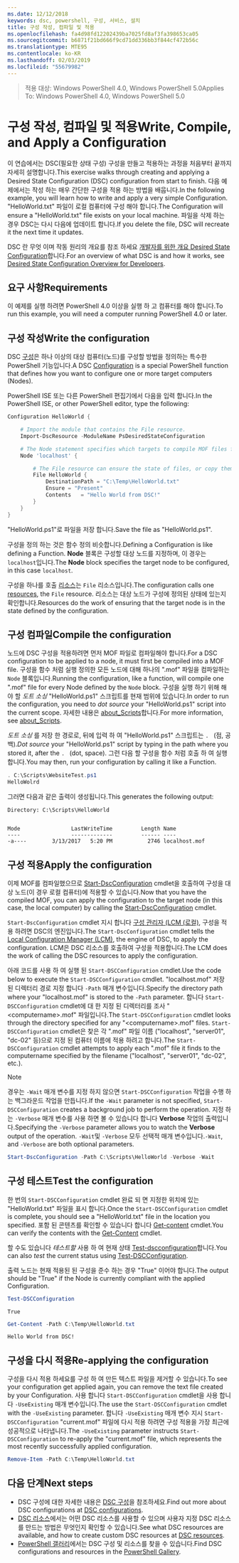 ```yaml
---
ms.date: 12/12/2018
keywords: dsc, powershell, 구성, 서비스, 설치
title: 구성 작성, 컴파일 및 적용
ms.openlocfilehash: fa4d98fd12202439ba7025fd8af3fa398653ca05
ms.sourcegitcommit: b6871f21bd666f9cd71dd336bb3f844cf472b56c
ms.translationtype: MTE95
ms.contentlocale: ko-KR
ms.lasthandoff: 02/03/2019
ms.locfileid: "55679982"
---
```

> <span data-ttu-id="558cc-103">적용 대상: Windows PowerShell 4.0, Windows PowerShell 5.0</span><span class="sxs-lookup"><span data-stu-id="558cc-103">Applies To: Windows PowerShell 4.0, Windows PowerShell 5.0</span></span>

# <a name="write-compile-and-apply-a-configuration"></a><span data-ttu-id="558cc-104">구성 작성, 컴파일 및 적용</span><span class="sxs-lookup"><span data-stu-id="558cc-104">Write, Compile, and Apply a Configuration</span></span>

<span data-ttu-id="558cc-105">이 연습에서는 DSC(필요한 상태 구성) 구성을 만들고 적용하는 과정을 처음부터 끝까지 자세히 설명합니다.</span><span class="sxs-lookup"><span data-stu-id="558cc-105">This exercise walks through creating and applying a Desired State Configuration (DSC) configuration from start to finish.</span></span>
<span data-ttu-id="558cc-106">다음 예제에서는 작성 하는 매우 간단한 구성을 적용 하는 방법을 배웁니다.</span><span class="sxs-lookup"><span data-stu-id="558cc-106">In the following example, you will learn how to write and apply a very simple Configuration.</span></span> <span data-ttu-id="558cc-107">"HelloWorld.txt" 파일이 로컬 컴퓨터에 구성 해야 합니다.</span><span class="sxs-lookup"><span data-stu-id="558cc-107">The Configuration will ensure a "HelloWorld.txt" file exists on your local machine.</span></span> <span data-ttu-id="558cc-108">파일을 삭제 하는 경우 DSC는 다시 다음에 업데이트 합니다.</span><span class="sxs-lookup"><span data-stu-id="558cc-108">If you delete the file, DSC will recreate it the next time it updates.</span></span>

<span data-ttu-id="558cc-109">DSC 란 무엇 이며 작동 원리의 개요를 참조 하세요 [개발자를 위한 개요 Desired State Configuration](../overview/overview.md)합니다.</span><span class="sxs-lookup"><span data-stu-id="558cc-109">For an overview of what DSC is and how it works, see [Desired State Configuration Overview for Developers](../overview/overview.md).</span></span>

## <a name="requirements"></a><span data-ttu-id="558cc-110">요구 사항</span><span class="sxs-lookup"><span data-stu-id="558cc-110">Requirements</span></span>

<span data-ttu-id="558cc-111">이 예제를 실행 하려면 PowerShell 4.0 이상을 실행 하 고 컴퓨터를 해야 합니다.</span><span class="sxs-lookup"><span data-stu-id="558cc-111">To run this example, you will need a computer running PowerShell 4.0 or later.</span></span>

## <a name="write-the-configuration"></a><span data-ttu-id="558cc-112">구성 작성</span><span class="sxs-lookup"><span data-stu-id="558cc-112">Write the configuration</span></span>

<span data-ttu-id="558cc-113">DSC [구성](configurations.md)은 하나 이상의 대상 컴퓨터(노드)를 구성할 방법을 정의하는 특수한 PowerShell 기능입니다.</span><span class="sxs-lookup"><span data-stu-id="558cc-113">A DSC [Configuration](configurations.md) is a special PowerShell function that defines how you want to configure one or more target computers (Nodes).</span></span>

<span data-ttu-id="558cc-114">PowerShell ISE 또는 다른 PowerShell 편집기에서 다음을 입력 합니다.</span><span class="sxs-lookup"><span data-stu-id="558cc-114">In the PowerShell ISE, or other PowerShell editor, type the following:</span></span>

```powershell
Configuration HelloWorld {

    # Import the module that contains the File resource.
    Import-DscResource -ModuleName PsDesiredStateConfiguration

    # The Node statement specifies which targets to compile MOF files for, when this configuration is executed.
    Node 'localhost' {

        # The File resource can ensure the state of files, or copy them from a source to a destination with persistent updates.
        File HelloWorld {
            DestinationPath = "C:\Temp\HelloWorld.txt"
            Ensure = "Present"
            Contents   = "Hello World from DSC!"
        }
    }
}
```

<span data-ttu-id="558cc-115">"HelloWorld.ps1"로 파일을 저장 합니다.</span><span class="sxs-lookup"><span data-stu-id="558cc-115">Save the file as "HelloWorld.ps1".</span></span>

<span data-ttu-id="558cc-116">구성을 정의 하는 것은 함수 정의 비슷합니다.</span><span class="sxs-lookup"><span data-stu-id="558cc-116">Defining a Configuration is like defining a Function.</span></span> <span data-ttu-id="558cc-117">**Node** 블록은 구성할 대상 노드를 지정하며, 이 경우는 `localhost`입니다.</span><span class="sxs-lookup"><span data-stu-id="558cc-117">The **Node** block specifies the target node to be configured, in this case `localhost`.</span></span>

<span data-ttu-id="558cc-118">구성을 하나를 호출 [리소스](../resources/resources.md)는 `File` 리소스입니다.</span><span class="sxs-lookup"><span data-stu-id="558cc-118">The configuration calls one [resources](../resources/resources.md), the `File` resource.</span></span> <span data-ttu-id="558cc-119">리소스는 대상 노드가 구성에 정의된 상태에 있는지 확인합니다.</span><span class="sxs-lookup"><span data-stu-id="558cc-119">Resources do the work of ensuring that the target node is in the state defined by the configuration.</span></span>

## <a name="compile-the-configuration"></a><span data-ttu-id="558cc-120">구성 컴파일</span><span class="sxs-lookup"><span data-stu-id="558cc-120">Compile the configuration</span></span>

<span data-ttu-id="558cc-121">노드에 DSC 구성을 적용하려면 먼저 MOF 파일로 컴파일해야 합니다.</span><span class="sxs-lookup"><span data-stu-id="558cc-121">For a DSC configuration to be applied to a node, it must first be compiled into a MOF file.</span></span>
<span data-ttu-id="558cc-122">구성을 함수 처럼 실행 정의한 모든 노드에 대해 하나의 ".mof" 파일을 컴파일하는 `Node` 블록입니다.</span><span class="sxs-lookup"><span data-stu-id="558cc-122">Running the configuration, like a function, will compile one ".mof" file for every Node defined by the `Node` block.</span></span>
<span data-ttu-id="558cc-123">구성을 실행 하기 위해 해야 할 *도트 소싱* "HelloWorld.ps1" 스크립트를 현재 범위에 있습니다.</span><span class="sxs-lookup"><span data-stu-id="558cc-123">In order to run the configuration, you need to *dot source* your "HelloWorld.ps1" script into the current scope.</span></span>
<span data-ttu-id="558cc-124">자세한 내용은 [about_Scripts](/powershell/module/microsoft.powershell.core/about/about_scripts?view=powershell-6#script-scope-and-dot-sourcing)합니다.</span><span class="sxs-lookup"><span data-stu-id="558cc-124">For more information, see [about_Scripts](/powershell/module/microsoft.powershell.core/about/about_scripts?view=powershell-6#script-scope-and-dot-sourcing).</span></span>

<span data-ttu-id="558cc-125">*도트 소싱* 를 저장 한 경로로, 뒤에 입력 하 여 "HelloWorld.ps1" 스크립트는 `. ` (점, 공백).</span><span class="sxs-lookup"><span data-stu-id="558cc-125">*Dot source* your "HelloWorld.ps1" script by typing in the path where you stored it, after the `. ` (dot, space).</span></span> <span data-ttu-id="558cc-126">그런 다음 할 구성을 함수 처럼 호출 하 여 실행 합니다.</span><span class="sxs-lookup"><span data-stu-id="558cc-126">You may then, run your configuration by calling it like a Function.</span></span>

```powershell
. C:\Scripts\WebsiteTest.ps1
HelloWolrd
```

<span data-ttu-id="558cc-127">그러면 다음과 같은 출력이 생성됩니다.</span><span class="sxs-lookup"><span data-stu-id="558cc-127">This generates the following output:</span></span>

```output
Directory: C:\Scripts\HelloWorld


Mode                LastWriteTime         Length Name
----                -------------         ------ ----
-a----        3/13/2017   5:20 PM           2746 localhost.mof
```

## <a name="apply-the-configuration"></a><span data-ttu-id="558cc-128">구성 적용</span><span class="sxs-lookup"><span data-stu-id="558cc-128">Apply the configuration</span></span>

<span data-ttu-id="558cc-129">이제 MOF를 컴파일했으므로 [Start-DscConfiguration](/powershell/module/psdesiredstateconfiguration/start-dscconfiguration) cmdlet을 호출하여 구성을 대상 노드(이 경우 로컬 컴퓨터)에 적용할 수 있습니다.</span><span class="sxs-lookup"><span data-stu-id="558cc-129">Now that you have the compiled MOF, you can apply the configuration to the target node (in this case, the local computer) by calling the [Start-DscConfiguration](/powershell/module/psdesiredstateconfiguration/start-dscconfiguration) cmdlet.</span></span>

<span data-ttu-id="558cc-130">`Start-DscConfiguration` cmdlet 지시 합니다 [구성 관리자 (LCM (로컬)](../managing-nodes/metaConfig.md), 구성을 적용 하려면 DSC의 엔진입니다.</span><span class="sxs-lookup"><span data-stu-id="558cc-130">The `Start-DscConfiguration` cmdlet tells the [Local Configuration Manager (LCM)](../managing-nodes/metaConfig.md), the engine of DSC, to apply the configuration.</span></span>
<span data-ttu-id="558cc-131">LCM은 DSC 리소스를 호출하여 구성을 적용합니다.</span><span class="sxs-lookup"><span data-stu-id="558cc-131">The LCM does the work of calling the DSC resources to apply the configuration.</span></span>

<span data-ttu-id="558cc-132">아래 코드를 사용 하 여 실행 된 `Start-DSCConfiguration` cmdlet.</span><span class="sxs-lookup"><span data-stu-id="558cc-132">Use the code below to execute the `Start-DSCConfiguration` cmdlet.</span></span> <span data-ttu-id="558cc-133">"localhost.mof" 저장 된 디렉터리 경로 지정 합니다 `-Path` 매개 변수입니다.</span><span class="sxs-lookup"><span data-stu-id="558cc-133">Specify the directory path where your "localhost.mof" is stored to the `-Path` parameter.</span></span> <span data-ttu-id="558cc-134">합니다 `Start-DSCConfiguration` cmdlet에 대 한 지정 된 디렉터리를 조사 "\<computername\>.mof" 파일입니다.</span><span class="sxs-lookup"><span data-stu-id="558cc-134">The `Start-DSCConfiguration` cmdlet looks through the directory specified for any "\<computername\>.mof" files.</span></span> <span data-ttu-id="558cc-135">`Start-DSCConfiguration` cmdlet은 찾은 각 ".mof" 파일 이름 ("localhost", "server01", "dc-02" 등)으로 지정 된 컴퓨터 이름에 적용 하려고 합니다.</span><span class="sxs-lookup"><span data-stu-id="558cc-135">The `Start-DSCConfiguration` cmdlet attempts to apply each ".mof" file it finds to the computername specified by the filename ("localhost", "server01", "dc-02", etc.).</span></span>

> [!NOTE]
> <span data-ttu-id="558cc-136">경우는 `-Wait` 매개 변수를 지정 하지 않으면 `Start-DSCConfiguration` 작업을 수행 하는 백그라운드 작업을 만듭니다.</span><span class="sxs-lookup"><span data-stu-id="558cc-136">If the `-Wait` parameter is not specified, `Start-DSCConfiguration` creates a background job to perform the operation.</span></span> <span data-ttu-id="558cc-137">지정 하는 `-Verbose` 매개 변수를 사용 하면 볼 수 있습니다 합니다 **Verbose** 작업의 출력입니다.</span><span class="sxs-lookup"><span data-stu-id="558cc-137">Specifying the `-Verbose` parameter allows you to watch the **Verbose** output of the operation.</span></span> <span data-ttu-id="558cc-138">`-Wait`및 `-Verbose` 모두 선택적 매개 변수입니다.</span><span class="sxs-lookup"><span data-stu-id="558cc-138">`-Wait`, and `-Verbose` are both optional parameters.</span></span>

```powershell
Start-DscConfiguration -Path C:\Scripts\HelloWorld -Verbose -Wait
```

## <a name="test-the-configuration"></a><span data-ttu-id="558cc-139">구성 테스트</span><span class="sxs-lookup"><span data-stu-id="558cc-139">Test the configuration</span></span>

<span data-ttu-id="558cc-140">한 번의 `Start-DSCConfiguration` cmdlet 완료 되 면 지정한 위치에 있는 "HelloWorld.txt" 파일을 표시 합니다.</span><span class="sxs-lookup"><span data-stu-id="558cc-140">Once the `Start-DSCConfiguration` cmdlet is complete, you should see a "HelloWorld.txt" file in the location you specified.</span></span> <span data-ttu-id="558cc-141">포함 된 콘텐츠를 확인할 수 있습니다 합니다 [Get-content](/powershell/module/microsoft.powershell.management/get-content) cmdlet.</span><span class="sxs-lookup"><span data-stu-id="558cc-141">You can verify the contents with the [Get-Content](/powershell/module/microsoft.powershell.management/get-content) cmdlet.</span></span>

<span data-ttu-id="558cc-142">할 수도 있습니다 *테스트할* 사용 하 여 현재 상태 [Test-dscconfiguration](/powershell/module/psdesiredstateconfiguration/Test-DSCConfiguration)합니다.</span><span class="sxs-lookup"><span data-stu-id="558cc-142">You can also *test* the current status using [Test-DSCConfiguration](/powershell/module/psdesiredstateconfiguration/Test-DSCConfiguration).</span></span>

<span data-ttu-id="558cc-143">출력 노드는 현재 적용된 된 구성을 준수 하는 경우 "True" 이어야 합니다.</span><span class="sxs-lookup"><span data-stu-id="558cc-143">The output should be "True" if the Node is currently compliant with the applied Configuration.</span></span>

```powershell
Test-DSCConfiguration
```

```output
True
```

```powershell
Get-Content -Path C:\Temp\HelloWorld.txt
```

```output
Hello World from DSC!
```

## <a name="re-applying-the-configuration"></a><span data-ttu-id="558cc-144">구성을 다시 적용</span><span class="sxs-lookup"><span data-stu-id="558cc-144">Re-applying the configuration</span></span>

<span data-ttu-id="558cc-145">구성을 다시 적용 하세요를 구성 하 여 만든 텍스트 파일을 제거할 수 있습니다.</span><span class="sxs-lookup"><span data-stu-id="558cc-145">To see your configuration get applied again, you can remove the text file created by your Configuration.</span></span> <span data-ttu-id="558cc-146">사용 합니다 `Start-DSCConfiguration` cmdlet을 사용 합니다 `-UseExisting` 매개 변수입니다.</span><span class="sxs-lookup"><span data-stu-id="558cc-146">The use the `Start-DSCConfiguration` cmdlet with the `-UseExisting` parameter.</span></span> <span data-ttu-id="558cc-147">합니다 `-UseExisting` 매개 변수 지시 `Start-DSCConfiguration` "current.mof" 파일에 다시 적용 하려면 구성 적용을 가장 최근에 성공적으로 나타냅니다.</span><span class="sxs-lookup"><span data-stu-id="558cc-147">The `-UseExisting` parameter instructs `Start-DSCConfiguration` to re-apply the "current.mof" file, which represents the most recently successfully applied configuration.</span></span>

```powershell
Remove-Item -Path C:\Temp\HelloWorld.txt
```

## <a name="next-steps"></a><span data-ttu-id="558cc-148">다음 단계</span><span class="sxs-lookup"><span data-stu-id="558cc-148">Next steps</span></span>

- <span data-ttu-id="558cc-149">DSC 구성에 대한 자세한 내용은 [DSC 구성](configurations.md)을 참조하세요.</span><span class="sxs-lookup"><span data-stu-id="558cc-149">Find out more about DSC configurations at [DSC configurations](configurations.md).</span></span>
- <span data-ttu-id="558cc-150">[DSC 리소스](../resources/resources.md)에서는 어떤 DSC 리소스를 사용할 수 있으며 사용자 지정 DSC 리소스를 만드는 방법은 무엇인지 확인할 수 있습니다.</span><span class="sxs-lookup"><span data-stu-id="558cc-150">See what DSC resources are available, and how to create custom DSC resources at [DSC resources](../resources/resources.md).</span></span>
- <span data-ttu-id="558cc-151">[PowerShell 갤러리](https://www.powershellgallery.com/)에서는 DSC 구성 및 리소스를 찾을 수 있습니다.</span><span class="sxs-lookup"><span data-stu-id="558cc-151">Find DSC configurations and resources in the [PowerShell Gallery](https://www.powershellgallery.com/).</span></span>
